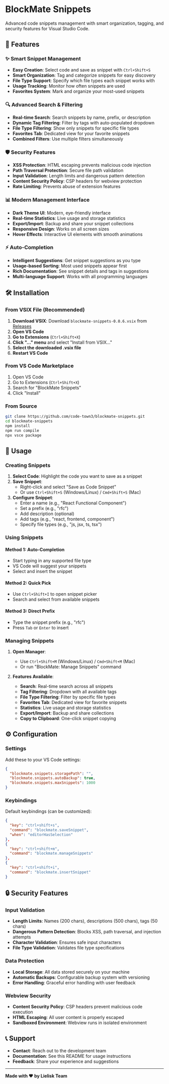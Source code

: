 # BlockMate Snippets

Advanced code snippets management with smart organization, tagging, and security features for Visual Studio Code.

## 🚀 Features

### ✨ Smart Snippet Management

- **Easy Creation**: Select code and save as snippet with `Ctrl+Shift+S`
- **Smart Organization**: Tag and categorize snippets for easy discovery
- **File Type Support**: Specify which file types each snippet works with
- **Usage Tracking**: Monitor how often snippets are used
- **Favorites System**: Mark and organize your most-used snippets

### 🔍 Advanced Search & Filtering

- **Real-time Search**: Search snippets by name, prefix, or description
- **Dynamic Tag Filtering**: Filter by tags with auto-populated dropdown
- **File Type Filtering**: Show only snippets for specific file types
- **Favorites Tab**: Dedicated view for your favorite snippets
- **Combined Filters**: Use multiple filters simultaneously

### 🛡️ Security Features

- **XSS Protection**: HTML escaping prevents malicious code injection
- **Path Traversal Protection**: Secure file path validation
- **Input Validation**: Length limits and dangerous pattern detection
- **Content Security Policy**: CSP headers for webview protection
- **Rate Limiting**: Prevents abuse of extension features

### 📊 Modern Management Interface

- **Dark Theme UI**: Modern, eye-friendly interface
- **Real-time Statistics**: Live usage and storage statistics
- **Export/Import**: Backup and share your snippet collections
- **Responsive Design**: Works on all screen sizes
- **Hover Effects**: Interactive UI elements with smooth animations

### ⚡ Auto-Completion

- **Intelligent Suggestions**: Get snippet suggestions as you type
- **Usage-based Sorting**: Most used snippets appear first
- **Rich Documentation**: See snippet details and tags in suggestions
- **Multi-language Support**: Works with all programming languages

## 🛠️ Installation

### From VSIX File (Recommended)

1. **Download VSIX**: Download `blockmate-snippets-0.0.6.vsix` from [Releases](https://github.com/code-town3/blockmate-snippets/releases)
2. **Open VS Code**
3. **Go to Extensions** (`Ctrl+Shift+X`)
4. **Click "..." menu** and select "Install from VSIX..."
5. **Select the downloaded .vsix file**
6. **Restart VS Code**

### From VS Code Marketplace

1. Open VS Code
2. Go to Extensions (`Ctrl+Shift+X`)
3. Search for "BlockMate Snippets"
4. Click "Install"

### From Source

```bash
git clone https://github.com/code-town3/blockmate-snippets.git
cd blockmate-snippets
npm install
npm run compile
npx vsce package
```

## 📖 Usage

### Creating Snippets

1. **Select Code**: Highlight the code you want to save as a snippet
2. **Save Snippet**:
   - Right-click and select "Save as Code Snippet"
   - Or use `Ctrl+Shift+S` (Windows/Linux) / `Cmd+Shift+S` (Mac)
3. **Configure Snippet**:
   - Enter a name (e.g., "React Functional Component")
   - Set a prefix (e.g., "rfc")
   - Add description (optional)
   - Add tags (e.g., "react, frontend, component")
   - Specify file types (e.g., "js, jsx, ts, tsx")

### Using Snippets

#### Method 1: Auto-Completion

- Start typing in any supported file type
- VS Code will suggest your snippets
- Select and insert the snippet

#### Method 2: Quick Pick

- Use `Ctrl+Shift+I` to open snippet picker
- Search and select from available snippets

#### Method 3: Direct Prefix

- Type the snippet prefix (e.g., "rfc")
- Press `Tab` or `Enter` to insert

### Managing Snippets

1. **Open Manager**:

   - Use `Ctrl+Shift+M` (Windows/Linux) / `Cmd+Shift+M` (Mac)
   - Or run "BlockMate: Manage Snippets" command

2. **Features Available**:
   - **Search**: Real-time search across all snippets
   - **Tag Filtering**: Dropdown with all available tags
   - **File Type Filtering**: Filter by specific file types
   - **Favorites Tab**: Dedicated view for favorite snippets
   - **Statistics**: Live usage and storage statistics
   - **Export/Import**: Backup and share collections
   - **Copy to Clipboard**: One-click snippet copying

## ⚙️ Configuration

### Settings

Add these to your VS Code settings:

```json
{
  "blockmate.snippets.storagePath": "",
  "blockmate.snippets.autoBackup": true,
  "blockmate.snippets.maxSnippets": 1000
}
```

### Keybindings

Default keybindings (can be customized):

```json
{
  "key": "ctrl+shift+s",
  "command": "blockmate.saveSnippet",
  "when": "editorHasSelection"
},
{
  "key": "ctrl+shift+m",
  "command": "blockmate.manageSnippets"
},
{
  "key": "ctrl+shift+i",
  "command": "blockmate.insertSnippet"
}
```

## 🔒 Security Features

### Input Validation

- **Length Limits**: Names (200 chars), descriptions (500 chars), tags (50 chars)
- **Dangerous Pattern Detection**: Blocks XSS, path traversal, and injection attempts
- **Character Validation**: Ensures safe input characters
- **File Type Validation**: Validates file type specifications

### Data Protection

- **Local Storage**: All data stored securely on your machine
- **Automatic Backups**: Configurable backup system with versioning
- **Error Handling**: Graceful error handling with user feedback

### Webview Security

- **Content Security Policy**: CSP headers prevent malicious code execution
- **HTML Escaping**: All user content is properly escaped
- **Sandboxed Environment**: Webview runs in isolated environment

## 📞 Support

- **Contact**: Reach out to the development team
- **Documentation**: See this README for usage instructions
- **Feedback**: Share your experience and suggestions

---

**Made with ❤️ by Lielisk Team**
